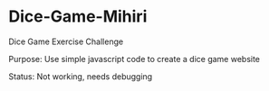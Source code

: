 # Dice-Game-Mihiri
Dice Game Exercise Challenge 

Purpose: Use simple javascript code to create a dice game website

Status: Not working, needs debugging
